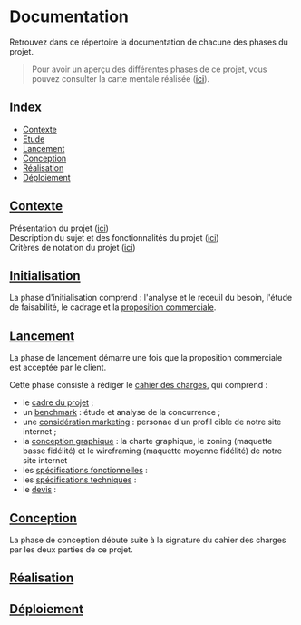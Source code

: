 # Documentation

Retrouvez dans ce répertoire la documentation de chacune des phases du projet.

> Pour avoir un aperçu des différentes phases de ce projet, vous pouvez consulter la carte mentale réalisée ([ici](/mind_map.)).

## Index
* [Contexte](#contexte)
* [Etude](#initialisation)
* [Lancement](#lancement)
* [Conception](#conception)
* [Réalisation](#réalisation)
* [Déploiement](#déploiement)

## [Contexte](0_contexte)
Présentation du projet ([ici](0_contexte/presentation.md))\
Description du sujet et des fonctionnalités du projet ([ici](0_contexte/sujet.md))\
Critères de notation du projet ([ici](0_contexte/notation.md))

## [Initialisation](1_initialisation)
La phase d'initialisation comprend : l'analyse et le receuil du besoin, l'étude de faisabilité, le cadrage et la [proposition commerciale](1_initialisation/proposition_commerciale.md).

## [Lancement](2_lancement)
La phase de lancement démarre une fois que la proposition commerciale est acceptée par le client.

Cette phase consiste à rédiger le [cahier des charges](2_lancement/cahier_des_charges.md), qui comprend :
* le [cadre du projet](2_lancement/cahier_des_charges.md#1-cadre-du-projet) ;
* un [benchmark](2_lancement/cahier_des_charges.md#2-benchmark) : étude et analyse de la concurrence ;
* une [considération marketing](2_lancement/cahier_des_charges.md#3-considérations-marketing) : personae d'un profil cible de notre site internet ;
* la [conception graphique](2_lancement/cahier_des_charges.md#4-conception-graphique) : la charte graphique, le zoning (maquette basse fidélité) et le wireframing (maquette moyenne fidélité) de notre site internet
* les [spécifications fonctionnelles](2_lancement/cahier_des_charges.md#5-spécifications-fonctionnelles) :
* les [spécifications techniques](2_lancement/cahier_des_charges.md#6-spécifications-techniques) :
* le [devis](2_lancement/cahier_des_charges.md#7-budget) :

## [Conception](3_conception)
La phase de conception débute suite à la signature du cahier des charges par les deux parties de ce projet.

## [Réalisation](4_realisation)

## [Déploiement](5_deploiement)
